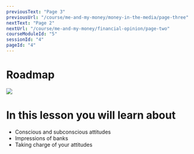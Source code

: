 ```yaml
---
previousText: "Page 3"
previousUrl: "/course/me-and-my-money/money-in-the-media/page-three"
nextText: "Page 2"
nextUrl: "/course/me-and-my-money/financial-opinion/page-two"
courseModuleId: "5"
sessionId: "4"
pageId: "4"
---
```



# Roadmap

<img src="/assets/img/roadmap.png" />

# In this lesson you will learn about

- Conscious and subconscious attitudes
- Impressions of banks
- Taking charge of your attitudes